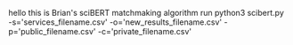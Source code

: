 hello this is Brian's sciBERT matchmaking algorithm
run python3 scibert.py -s='services_filename.csv' -o='new_results_filename.csv' -p='public_filename.csv' -c='private_filename.csv'
